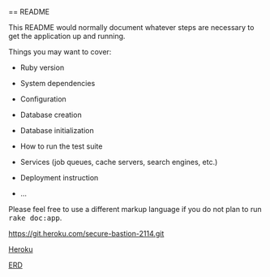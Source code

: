 == README

This README would normally document whatever steps are necessary to get the
application up and running.

Things you may want to cover:

* Ruby version

* System dependencies

* Configuration

* Database creation

* Database initialization

* How to run the test suite

* Services (job queues, cache servers, search engines, etc.)

* Deployment instruction

* ...


Please feel free to use a different markup language if you do not plan to run
<tt>rake doc:app</tt>.

https://git.heroku.com/secure-bastion-2114.git

[Heroku](http://secure-bastion-2114.herokuapp.com/)

[ERD](https://www.lucidchart.com/invitations/accept/2d9869bb-2d41-4f6f-b17b-40e18ce17784)
